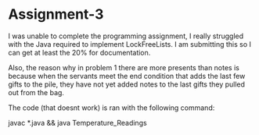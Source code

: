 # Assignment-3

I was unable to complete the programming assignment, I really struggled with the Java required to implement LockFreeLists. I am submitting this so I can get at least the 20% for documentation.

Also, the reason why in problem 1 there are more presents than notes is because when the servants meet the end condition that adds the last few gifts to the pile, they have not yet added notes to the last gifts they pulled out from the bag.

The code (that doesnt work) is ran with the following command:

javac *.java && java Temperature_Readings

